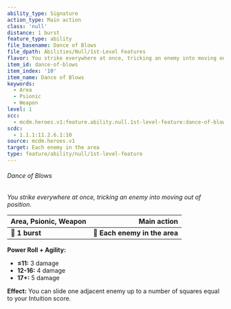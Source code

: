 ```yaml
---
ability_type: Signature
action_type: Main action
class: 'null'
distance: 1 burst
feature_type: ability
file_basename: Dance of Blows
file_dpath: Abilities/Null/1st-Level Features
flavor: You strike everywhere at once, tricking an enemy into moving out of position.
item_id: dance-of-blows
item_index: '10'
item_name: Dance of Blows
keywords:
  - Area
  - Psionic
  - Weapon
level: 1
scc:
  - mcdm.heroes.v1:feature.ability.null.1st-level-feature:dance-of-blows
scdc:
  - 1.1.1:11.2.6.1:10
source: mcdm.heroes.v1
target: Each enemy in the area
type: feature/ability/null/1st-level-feature
---
```


###### Dance of Blows

*You strike everywhere at once, tricking an enemy into moving out of position.*

| **Area, Psionic, Weapon** |               **Main action** |
| ------------------------- | ----------------------------: |
| **📏 1 burst**            | **🎯 Each enemy in the area** |

**Power Roll + Agility:**

- **≤11:** 3 damage
- **12-16:** 4 damage
- **17+:** 5 damage

**Effect:** You can slide one adjacent enemy up to a number of squares equal to your Intuition score.
